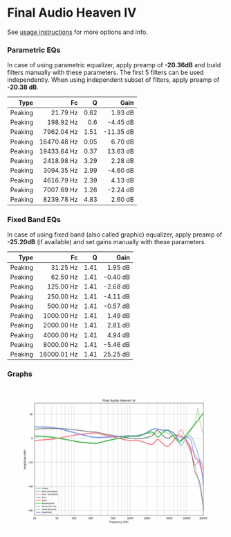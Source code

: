 # Final Audio Heaven IV
See [usage instructions](https://github.com/jaakkopasanen/AutoEq#usage) for more options and info.

### Parametric EQs
In case of using parametric equalizer, apply preamp of **-20.36dB** and build filters manually
with these parameters. The first 5 filters can be used independently.
When using independent subset of filters, apply preamp of **-20.38 dB**.

| Type    | Fc          |    Q | Gain      |
|--------:|------------:|-----:|----------:|
| Peaking | 21.79 Hz    | 0.62 | 1.93 dB   |
| Peaking | 198.92 Hz   | 0.6  | -4.45 dB  |
| Peaking | 7962.04 Hz  | 1.51 | -11.35 dB |
| Peaking | 16470.48 Hz | 0.05 | 6.70 dB   |
| Peaking | 19433.64 Hz | 0.37 | 13.63 dB  |
| Peaking | 2418.98 Hz  | 3.29 | 2.28 dB   |
| Peaking | 3094.35 Hz  | 2.99 | -4.60 dB  |
| Peaking | 4616.79 Hz  | 2.39 | 4.13 dB   |
| Peaking | 7007.69 Hz  | 1.26 | -2.24 dB  |
| Peaking | 8239.78 Hz  | 4.83 | 2.60 dB   |

### Fixed Band EQs
In case of using fixed band (also called graphic) equalizer, apply preamp of **-25.20dB**
(if available) and set gains manually with these parameters.

| Type    | Fc          |    Q | Gain     |
|--------:|------------:|-----:|---------:|
| Peaking | 31.25 Hz    | 1.41 | 1.95 dB  |
| Peaking | 62.50 Hz    | 1.41 | -0.40 dB |
| Peaking | 125.00 Hz   | 1.41 | -2.68 dB |
| Peaking | 250.00 Hz   | 1.41 | -4.11 dB |
| Peaking | 500.00 Hz   | 1.41 | -0.57 dB |
| Peaking | 1000.00 Hz  | 1.41 | 1.49 dB  |
| Peaking | 2000.00 Hz  | 1.41 | 2.81 dB  |
| Peaking | 4000.00 Hz  | 1.41 | 4.94 dB  |
| Peaking | 8000.00 Hz  | 1.41 | -5.46 dB |
| Peaking | 16000.01 Hz | 1.41 | 25.25 dB |

### Graphs
![](./Final%20Audio%20Heaven%20IV.png)